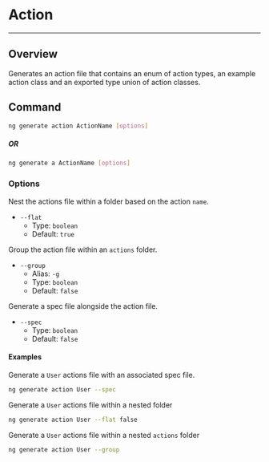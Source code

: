 # Action

---

## Overview

Generates an action file that contains an enum of action types,
an example action class and an exported type union of action classes.

## Command

```sh
ng generate action ActionName [options]
```

##### OR

```sh
ng generate a ActionName [options]
```

### Options

Nest the actions file within a folder based on the action `name`.

* `--flat`
  * Type: `boolean`
  * Default: `true`

Group the action file within an `actions` folder.

* `--group`
  * Alias: `-g`
  * Type: `boolean`
  * Default: `false`

Generate a spec file alongside the action file.

* `--spec`
  * Type: `boolean`
  * Default: `false`

#### Examples

Generate a `User` actions file with an associated spec file.

```sh
ng generate action User --spec
```

Generate a `User` actions file within a nested folder

```sh
ng generate action User --flat false
```

Generate a `User` actions file within a nested `actions` folder

```sh
ng generate action User --group
```
